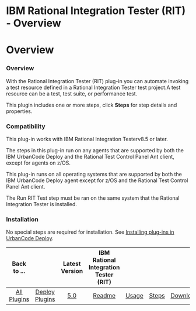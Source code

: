 
IBM Rational Integration Tester (RIT) - Overview
================================================

# Overview


### Overview




With the Rational Integration Tester (RIT) plug-in you can automate invoking a test resource defined in a Rational Integration Tester test project.A test resource can be a test, test suite, or performance test.

This plugin includes one or more steps, click **Steps** for step details and properties.

### Compatibility

This plug-in works with IBM Rational Integration Testerv8.5 or later.

The steps in this plug-in run on any agents that are supported by both the IBM UrbanCode Deploy and the Rational Test Control Panel Ant client, except for agents on z/OS.

This plug-in runs on all operating systems that are supported by both the IBM UrbanCode Deploy agent except for z/OS and the Rational Test Control Panel Ant client.

The Run RIT Test step must be ran on the same system that the Rational Integration Tester is installed.

### Installation

No special steps are required for installation. See [Installing plug-ins in UrbanCode Deploy](https://www.urbancode.com/resource/installing-plug-ins-in-urbancode-products/ "Installing plug-ins in UrbanCode Deploy").


|Back to ...||Latest Version|IBM Rational Integration Tester (RIT) ||||
| :---: | :---: | :---: | :---: | :---: | :---: | :---: |
|[All Plugins](../../index.md)|[Deploy Plugins](../README.md)|[5.0](https://raw.githubusercontent.com/UrbanCode/IBM-UCD-PLUGINS/main/files/RIT-UCD/RIT-UCD-5.0.zip)|[Readme](README.md)|[Usage](usage.md)|[Steps](steps.md)|[Downloads](downloads.md)|
